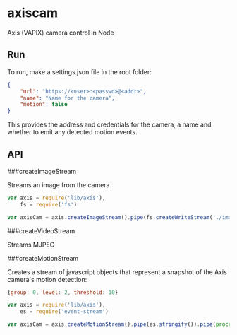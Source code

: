 axiscam
=======

Axis (VAPIX) camera control in Node

Run
---

To run, make a settings.json file in the root folder:

```json
{
    "url": "https://<user>:<passwd>@<addr>",
    "name": "Name for the camera",
    "motion": false
}
```

This provides the address and credentials for the camera, a name and whether to emit
any detected motion events.

API
---

###createImageStream

Streams an image from the camera

```javascript
var axis = require('lib/axis'),
    fs = require('fs')

var axisCam = axis.createImageStream().pipe(fs.createWriteStream('./image.jpg'))
```

###createVideoStream

Streams MJPEG

###createMotionStream

Creates a stream of javascript objects that represent a snapshot of the Axis camera's motion detection:

```javascript
{group: 0, level: 2, threshold: 10}
```

```javascript
var axis = require('lib/axis'),
    es = require('event-stream')

var axisCam = axis.createMotionStream().pipe(es.stringify()).pipe(process.stdout)
```